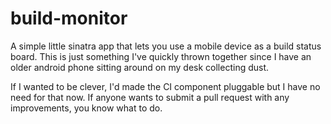 build-monitor
=============

A simple little sinatra app that lets you use a mobile device as a build status board. This is just something I've quickly thrown together since I have an older android phone sitting around on my desk collecting dust.

If I wanted to be clever, I'd made the CI component pluggable but I have no need for that now. If anyone wants to submit a pull request with any improvements, you know what to do.
